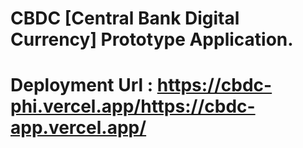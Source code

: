 # CBDC [Central Bank Digital Currency] Prototype Application.

# Deployment Url : https://cbdc-phi.vercel.app/https://cbdc-app.vercel.app/
